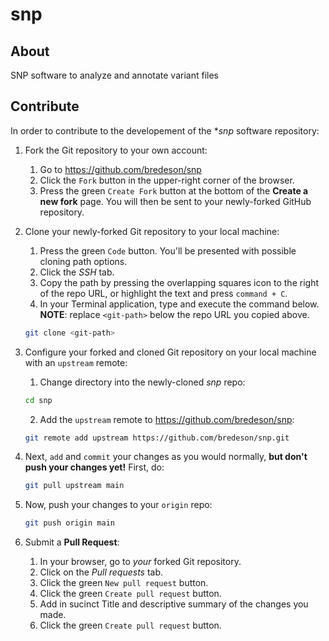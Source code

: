 # snp
## About
SNP software to analyze and annotate variant files

## Contribute
In order to contribute to the developement of the **snp* software repository: 
1. Fork the Git repository to your own account:
    1. Go to https://github.com/bredeson/snp
    2. Click the `Fork` button in the upper-right corner of the browser.
    3. Press the green `Create Fork` button at the bottom of the **Create a new fork** page. You will then be sent to your newly-forked GitHub repository. 
  
2. Clone your newly-forked Git repository to your local machine:
    1. Press the green `Code` button. You'll be presented with possible cloning path options.
    2. Click the *SSH* tab.
    3. Copy the path by pressing the overlapping squares icon to the right of the repo URL, or highlight the text and press `command + C`.
    4. In your Terminal application, type and execute the command below. **NOTE**: replace `<git-path>` below the repo URL you copied above.
      ```bash
      git clone <git-path> 
      ```
    
3. Configure your forked and cloned Git repository on your local machine with an `upstream` remote:
    1. Change directory into the newly-cloned *snp* repo:
      ```bash
      cd snp
      ```
    
    2. Add the `upstream` remote to https://github.com/bredeson/snp:
      ```bash
      git remote add upstream https://github.com/bredeson/snp.git
      ```
    
4. Next, `add` and `commit` your changes as you would normally, **but don't push your changes yet!** First, do:
    ```bash
    git pull upstream main
    ```
    
5. Now, push your changes to your `origin` repo:
    ```bash
    git push origin main
    ```
    
6. Submit a **Pull Request**:
    1. In your browser, go to *your* forked Git repository.
    2. Click on the *Pull requests* tab.
    3. Click the green `New pull request` button.
    4. Click the green `Create pull request` button.
    5. Add in sucinct Title and descriptive summary of the changes you made.
    6. Click the green `Create pull request` button.
